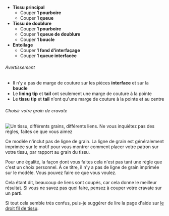 - **Tissu principal**
  - Couper **1 pourboire**
  - Couper **1 queue**
- **Tissu de doublure**
  - Couper **1 pourboire**
  - Couper **1 queue de doublure**
  - Couper **1 boucle**
- **Entoilage**
  - Couper **1 fond d'interfaçage**
  - Couper **1 queue interfacée**

<Warning>

###### Avertissement

- Il n'y a pas de marge de couture sur les pièces **interface** et sur la **boucle**
- Le **lining** **tip** et **tail** ont seulement une marge de couture à la pointe
- Le **tissu** **tip** et **tail** n'ont qu'une marge de couture à la pointe et au centre

</Warning>

<Tip>

###### Choisir votre grain de cravate

![Un tissu, différents grains, différents liens. Ne vous inquiétez pas des règles, faites ce que vous aimez](tie-grain.png)

Ce modèle n'inclut pas de ligne de grain. La ligne de grain est généralement imprimée sur le motif pour vous montrer comment placer votre patron sur votre tissu, par rapport au grain du tissu.

Pour une égalité, la façon dont vous faites cela n'est pas tant une règle que c'est un choix personnel. À ce titre, il n'y a pas de ligne de grain imprimée sur le modèle. Vous pouvez faire ce que vous voulez.

Cela étant dit, beaucoup de liens sont coupés, car cela donne le meilleur résultat. Si vous ne savez pas quoi faire, pensez à couper votre cravate sur un parti.

Si tout cela semble très confus, puis-je suggérer de lire la page d'aide sur [le droit fil de tissu](/docs/sewing/fabric-grain).

</Tip>

